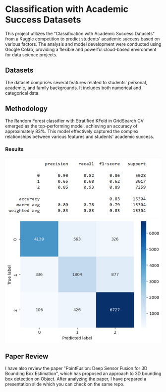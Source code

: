 # Classification with Academic Success Datasets

This project utilizes the "Classification with Academic Success Datasets" from a Kaggle competition to predict students' academic success based on various factors. The analysis and model development were conducted using Google Colab, providing a flexible and powerful cloud-based environment for data science projects.

## Datasets

The dataset comprises several features related to students' personal, academic, and family backgrounds. It includes both numerical and categorical data.

## Methodology
The Random Forest classifier with Stratified KFold in GridSearch CV  emerged as the top-performing model, achieving an accuracy of approximately 83%. This model effectively captured the complex relationships between various features and students' academic success.

### Results
![alt text](image.png)
![alt text](image-1.png)

## Paper Review 
I have also review the paper "PointFusion: Deep Sensor Fusion for 3D Bounding Box Estimation", which has proposed an approach to 3D bounding box detection on Object. After analyzing the paper, I have prepared a presentation slide which you can check on the same repo.